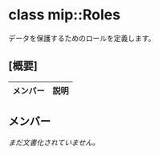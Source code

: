 # <a name="class-miproles"></a>class mip::Roles 
データを保護するためのロールを定義します。
  
## <a name="summary"></a>[概要]
 メンバー                        | 説明                                
--------------------------------|---------------------------------------------
  
## <a name="members"></a>メンバー
_まだ文書化されていません。_
